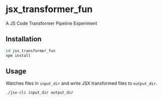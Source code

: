 # jsx_transformer_fun
A JS Code Transformer Pipeline Experiment

## Installation
```bash
cd jsx_transformer_fun
npm install
```

## Usage
Watches files in `input_dir` and write JSX transformed files to `output_dir`.
```bash
./jsx-cli input_dir output_dir
```
